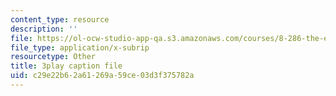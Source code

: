 ```yaml
---
content_type: resource
description: ''
file: https://ol-ocw-studio-app-qa.s3.amazonaws.com/courses/8-286-the-early-universe-fall-2013/c29e22b62a61269a59ce03d3f375782a_ARuzDX55Xnk.srt
file_type: application/x-subrip
resourcetype: Other
title: 3play caption file
uid: c29e22b6-2a61-269a-59ce-03d3f375782a
---
```

